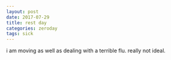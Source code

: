 ```yaml
---
layout: post
date: 2017-07-29
title: rest day
categories: zeroday
tags: sick
---
```


i am moving as well as dealing with a terrible flu. really not ideal.
